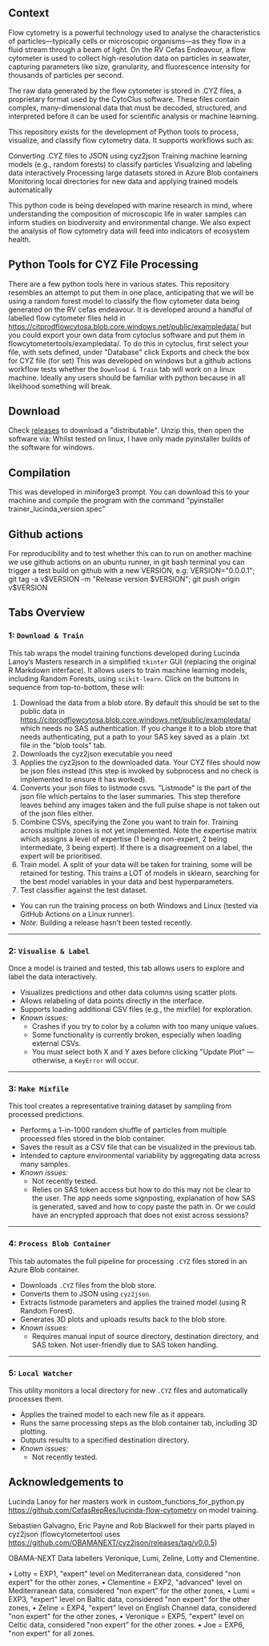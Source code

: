 ## Context

Flow cytometry is a powerful technology used to analyse the characteristics of particles—typically cells or microscopic organisms—as they flow in a fluid stream through a beam of light. On the RV Cefas Endeavour, a flow cytometer is used to collect high-resolution data on particles in seawater, capturing parameters like size, granularity, and fluorescence intensity for thousands of particles per second.

The raw data generated by the flow cytometer is stored in .CYZ files, a proprietary format used by the CytoClus software. These files contain complex, many-dimensional data that must be decoded, structured, and interpreted before it can be used for scientific analysis or machine learning.

This repository exists for the development of Python tools to process, visualize, and classify flow cytometry data. It supports workflows such as:

Converting .CYZ files to JSON using cyz2json
Training machine learning models (e.g., random forests) to classify particles
Visualizing and labeling data interactively
Processing large datasets stored in Azure Blob containers
Monitoring local directories for new data and applying trained models automatically

This python code is being developed with marine research in mind, where understanding the composition of microscopic life in water samples can inform studies on biodiversity and environmental change. We also expect the analysis of flow cytometry data will feed into indicators of ecosystem health.


## Python Tools for CYZ File Processing

There are a few python tools here in various states. This repository resembles an attempt to put them in one place, anticipating that we will be using a random forest model to classify the flow cytometer data being generated on the RV cefas endeavour.
It is developed around a handful of labelled flow cytometer files held in https://citprodflowcytosa.blob.core.windows.net/public/exampledata/ but you could export your own data from cytoclus software and put them in flowcytometertools/exampledata/. To do this in cytoclus, first select your file, with sets defined, under "Database" click Exports and check the box for CYZ file (for set)
This was developed on windows but a github actions workflow tests whether the `Download & Train` tab will work on a linux machine.
Ideally any users should be familiar with python because in all likelihood something will break.


## Download

Check [releases](https://github.com/CefasRepRes/flowcytometertool/releases) to download a "distributable". Unzip this, then open the software via:
Whilst tested on linux, I have only made pyinstaller builds of the software for windows.

## Compilation

This was developed in miniforge3 prompt. You can download this to your machine and compile the program with the command "pyinstaller trainer_lucinda_version.spec"

## Github actions

For reproducibility and to test whether this can to run on another machine we use github actions on an ubuntu runner, in git bash terminal you can trigger a test build on github with a new VERSION, e.g:
VERSION="0.0.0.1"; git tag -a v$VERSION -m "Release version $VERSION"; git push origin v$VERSION




## Tabs Overview

### 1: `Download & Train`
This tab wraps the model training functions developed during Lucinda Lanoy’s Masters research in a simplified `tkinter` GUI (replacing the original R Markdown interface). It allows users to train machine learning models, including Random Forests, using `scikit-learn`.
Click on the buttons in sequence from top-to-bottom, these will:
1) Download the data from a blob store. By default this should be set to the public data in https://citprodflowcytosa.blob.core.windows.net/public/exampledata/ which needs no SAS authentication. If you change it to a blob store that needs authenticating, put a path to your SAS key saved as a plain .txt file in the "blob tools" tab.
2) Downloads the cyz2json executable you need
3) Applies the cyz2json to the downloaded data. Your CYZ files should now be json files instead (this step is invoked by subprocess and no check is implemented to ensure it has worked).
4) Converts your json files to listmode csvs. "Listmode" is the part of the json file which pertains to the laser summaries. This step therefore leaves behind any images taken and the full pulse shape is not taken out of the json files either.
5) Combine CSVs, specifying the Zone you want to train for. Training across multiple zones is not yet implemented. Note the expertise matrix which assigns a level of expertise (1 being non-expert, 2 being intermediate, 3 being expert). If there is a disagreement on a label, the expert will be prioritised.
6) Train model. A split of your data will be taken for training, some will be retained for testing. This trains a LOT of models in sklearn, searching for the best model variables in your data and best hyperparameters.
7) Test classifier against the test dataset.
- You can run the training process on both Windows and Linux (tested via GitHub Actions on a Linux runner).
- *Note:* Building a release hasn’t been tested recently.

---

### 2: `Visualise & Label`
Once a model is trained and tested, this tab allows users to explore and label the data interactively.

- Visualizes predictions and other data columns using scatter plots.
- Allows relabeling of data points directly in the interface.
- Supports loading additional CSV files (e.g., the mixfile) for exploration.
- *Known issues:*
  - Crashes if you try to color by a column with too many unique values.
  - Some functionality is currently broken, especially when loading external CSVs.
  - You must select both X and Y axes before clicking "Update Plot" — otherwise, a `KeyError` will occur.
  
---

### 3: `Make Mixfile`
This tool creates a representative training dataset by sampling from processed predictions.

- Performs a 1-in-1000 random shuffle of particles from multiple processed files stored in the blob container.
- Saves the result as a CSV file that can be visualized in the previous tab.
- Intended to capture environmental variability by aggregating data across many samples.
- *Known issues:*
  - Not recently tested.
  - Relies on SAS token access but how to do this may not be clear to the user. The app needs some signposting, explanation of how SAS is generated, saved and how to copy paste the path in. Or we could have an encrypted approach that does not exist across sessions?

---

### 4: `Process Blob Container`
This tab automates the full pipeline for processing `.CYZ` files stored in an Azure Blob container.

- Downloads `.CYZ` files from the blob store.
- Converts them to JSON using `cyz2json`.
- Extracts listmode parameters and applies the trained model (using R Random Forest).
- Generates 3D plots and uploads results back to the blob store.
- *Known issues:*
  - Requires manual input of source directory, destination directory, and SAS token. Not user-friendly due to SAS token handling.

---

### 5: `Local Watcher`
This utility monitors a local directory for new `.CYZ` files and automatically processes them.

- Applies the trained model to each new file as it appears.
- Runs the same processing steps as the blob container tab, including 3D plotting.
- Outputs results to a specified destination directory.
- *Known issues:*
  - Not recently tested.


## Acknowledgements to
Lucinda Lanoy for her masters work in custom_functions_for_python.py https://github.com/CefasRepRes/lucinda-flow-cytometry on model training.

Sebastien Galvagno, Eric Payne and Rob Blackwell for their parts played in cyz2json (flowcytometertool uses https://github.com/OBAMANEXT/cyz2json/releases/tag/v0.0.5)

OBAMA-NEXT Data labellers Veronique, Lumi, Zeline, Lotty and Clementine.

•	Lotty = EXP1, "expert" level on Mediterranean data, considered "non expert" for the other zones,
•	Clementine = EXP2, "advanced" level on Mediterranean data, considered "non expert" for the other zones, 
•	Lumi = EXP3, "expert" level on Baltic data, considered "non expert" for the other zones, 
•	Zeline = EXP4, "expert" level on English Channel data, considered "non expert" for the other zones, 
•	Veronique = EXP5, "expert" level on Celtic data, considered "non expert" for the other zones.
•	Joe = EXP6, "non expert" for all zones.
